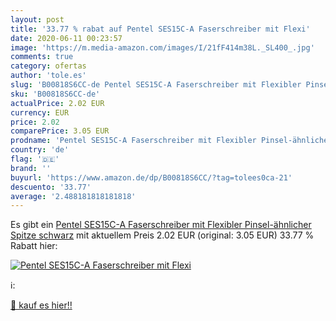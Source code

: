 ```yaml
---
layout: post
title: '33.77 % rabat auf Pentel SES15C-A Faserschreiber mit Flexi'
date: 2020-06-11 00:23:57
image: 'https://m.media-amazon.com/images/I/21fF414m38L._SL400_.jpg'
comments: true
category: ofertas
author: 'tole.es'
slug: 'B00818S6CC-de Pentel SES15C-A Faserschreiber mit Flexibler Pinsel-...'
sku: 'B00818S6CC-de'
actualPrice: 2.02 EUR
currency: EUR
price: 2.02
comparePrice: 3.05 EUR
prodname: 'Pentel SES15C-A Faserschreiber mit Flexibler Pinsel-ähnlicher Spitze schwarz'
country: 'de'
flag: '🇩🇪'
brand: ''
buyurl: 'https://www.amazon.de/dp/B00818S6CC/?tag=tolees0ca-21'
descuento: '33.77'
average: '2.488181818181818'
---
```


Es gibt ein [Pentel SES15C-A Faserschreiber mit Flexibler Pinsel-ähnlicher Spitze schwarz](https://www.amazon.de/dp/B00818S6CC/?tag=tolees0ca-21) mit aktuellem Preis 2.02 EUR (original: 3.05 EUR) 33.77 % Rabatt hier:

[![Pentel SES15C-A Faserschreiber mit Flexi](https://m.media-amazon.com/images/I/21fF414m38L._SL400_.jpg)](https://www.amazon.de/dp/B00818S6CC/?tag=tolees0ca-21)

ℹ️:


[🛒 kauf es hier!!](https://www.amazon.de/dp/B00818S6CC/?tag=tolees0ca-21)
